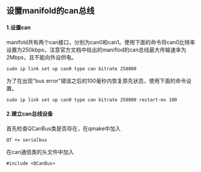 ## 设置manifold的can总线

#### 1.设置can

manifold共有两个can接口，分别为can0和can1。使用下面的命令将can0比特率设置为250kbps，注意官方文档中给出的maniflod的can总线最大传输速率为2Mbps，且不能向外设供电。

```
sudo ip link set up can0 type can bitrate 250000
```

为了在出现"bus error"错误之后的100毫秒内恢复原先状态，使用下面的命令设置。

```
sudo ip link set up can0 type can bitrate 250000 restart-ms 100
```

#### 2.建立can总线设备

首先检查QCanBus类是否存在，在qmake中加入

```
QT += serialbus
```

在can通信类的头文件中加入

```
#include <QCanBus>
```

